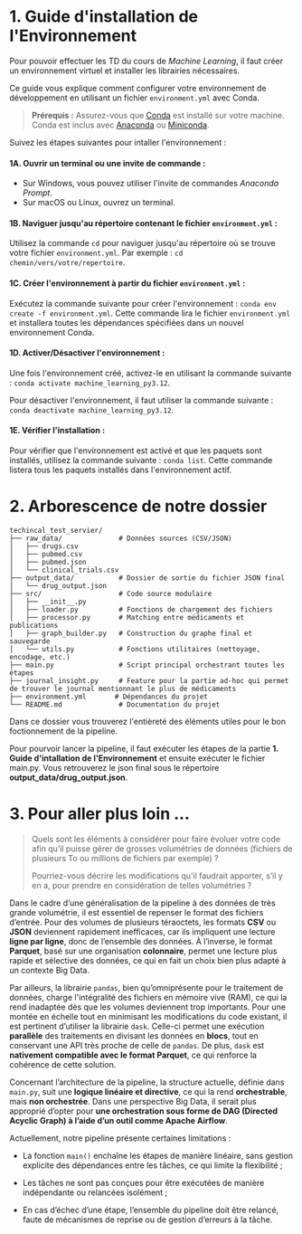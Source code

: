 # **1. Guide d'installation de l'Environnement**

Pour pouvoir effectuer les TD du cours de *Machine Learning*, il faut créer un environnement virtuel et installer les librairies nécessaires.

Ce guide vous explique comment configurer votre environnement de développement en utilisant un fichier `environment.yml` avec Conda.

>**Prérequis :** Assurez-vous que [Conda](https://docs.conda.io/en/latest/) est installé sur votre machine. Conda est inclus avec [Anaconda](https://www.anaconda.com/products/distribution) ou [Miniconda](https://docs.conda.io/en/latest/miniconda.html).

Suivez les étapes suivantes pour intaller l'environnement : 

#### 1A. Ouvrir un terminal ou une invite de commande :

- Sur Windows, vous pouvez utiliser l'invite de commandes _Anaconda Prompt_.
- Sur macOS ou Linux, ouvrez un terminal.

#### 1B. Naviguer jusqu'au répertoire contenant le fichier ``environment.yml`` :

Utilisez la commande `cd` pour naviguer jusqu'au répertoire où se trouve votre fichier `environment.yml`. Par exemple : ```cd chemin/vers/votre/repertoire```.

#### 1C. Créer l'environnement à partir du fichier `environment.yml` :
Exécutez la commande suivante pour créer l'environnement : 
```conda env create -f environment.yml```.
Cette commande lira le fichier `environment.yml` et installera toutes les dépendances spécifiées dans un nouvel environnement Conda.

#### 1D. Activer/Désactiver l'environnement :
Une fois l'environnement créé, activez-le en utilisant la commande suivante : 
```conda activate machine_learning_py3.12```. 

Pour désactiver l'environnement, il faut utiliser la commande suivante : 
```conda deactivate machine_learning_py3.12```. 

#### 1E. Vérifier l'installation :
Pour vérifier que l'environnement est activé et que les paquets sont installés, utilisez la commande suivante : ```conda list```. Cette commande listera tous les paquets installés dans l'environnement actif.

# **2. Arborescence de notre dossier**

```
techincal_test_servier/
├── raw_data/              # Données sources (CSV/JSON)
│   ├── drugs.csv
│   ├── pubmed.csv
│   ├── pubmed.json
│   └── clinical_trials.csv
├── output_data/           # Dossier de sortie du fichier JSON final
│   └── drug_output.json
├── src/                   # Code source modulaire
│   ├── __init__.py
│   ├── loader.py          # Fonctions de chargement des fichiers
│   ├── processor.py       # Matching entre médicaments et publications
│   ├── graph_builder.py   # Construction du graphe final et sauvegarde
│   └── utils.py           # Fonctions utilitaires (nettoyage, encodage, etc.)
├── main.py                # Script principal orchestrant toutes les étapes
├── journal_insight.py     # Feature pour la partie ad-hoc qui permet de trouver le journal mentionnant le plus de médicaments
├── environment.yml       # Dépendances du projet
└── README.md              # Documentation du projet
```

Dans ce dossier vous trouverez l'entièreté des éléments utiles pour le bon foctionnement de la pipeline. 

Pour pourvoir lancer la pipeline, il faut exécuter les étapes de la partie **1. Guide d'intallation de l'Environnement** et ensuite exécuter le fichier main.py. Vous retrouverez le json final sous le répertoire **output_data/drug_output.json**.

# **3. Pour aller plus loin ...**

>Quels sont les éléments à considérer pour faire évoluer votre code afin qu’il puisse gérer de grosses
volumétries de données (fichiers de plusieurs To ou millions de fichiers par exemple) ?
>
>Pourriez-vous décrire les modifications qu’il faudrait apporter, s’il y en a, pour prendre en considération de
telles volumétries ?

Dans le cadre d’une généralisation de la pipeline à des données de très grande volumétrie, il est essentiel de repenser le format des fichiers d’entrée. Pour des volumes de plusieurs téraoctets, les formats **CSV** ou **JSON** deviennent rapidement inefficaces, car ils impliquent une lecture **ligne par ligne**, donc de l’ensemble des données. À l’inverse, le format **Parquet**, basé sur une organisation **colonnaire**, permet une lecture plus rapide et sélective des données, ce qui en fait un choix bien plus adapté à un contexte Big Data.

Par ailleurs, la librairie ``pandas``, bien qu’omniprésente pour le traitement de données, charge l'intégralité des fichiers en mémoire vive (RAM), ce qui la rend inadaptée dès que les volumes deviennent trop importants. Pour une montée en échelle tout en minimisant les modifications du code existant, il est pertinent d’utiliser la librairie ``dask``. Celle-ci permet une exécution **parallèle** des traitements en divisant les données en **blocs**, tout en conservant une API très proche de celle de ``pandas``. De plus, ``dask`` est **nativement compatible avec le format Parquet**, ce qui renforce la cohérence de cette solution.

Concernant l’architecture de la pipeline, la structure actuelle, définie dans ``main.py``, suit une **logique linéaire et directive**, ce qui la rend **orchestrable**, mais **non orchestrée**. Dans une perspective Big Data, il serait plus approprié d’opter pour **une orchestration sous forme de DAG (Directed Acyclic Graph) à l’aide d’un outil comme Apache Airflow**.

Actuellement, notre pipeline présente certaines limitations :
- La fonction `main()` enchaîne les étapes de manière linéaire, sans gestion explicite des dépendances entre les tâches, ce qui limite la flexibilité ;

- Les tâches ne sont pas conçues pour être exécutées de manière indépendante ou relancées isolément ;

- En cas d’échec d’une étape, l’ensemble du pipeline doit être relancé, faute de mécanismes de reprise ou de gestion d’erreurs à la tâche.
